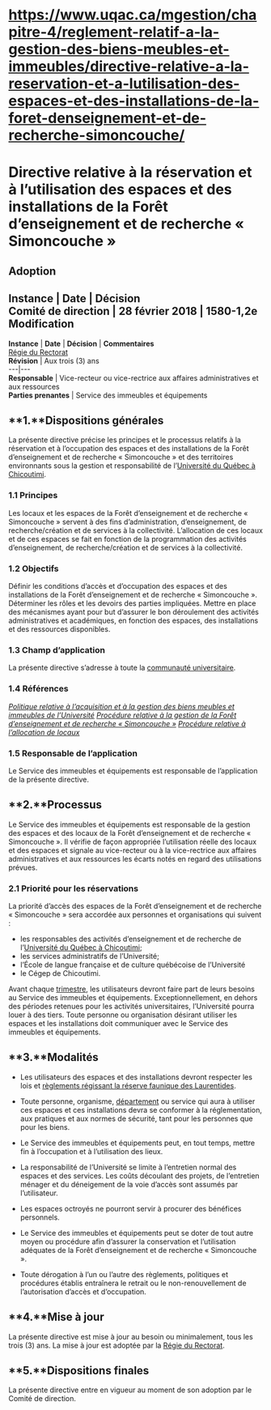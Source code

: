 # https://www.uqac.ca/mgestion/chapitre-4/reglement-relatif-a-la-gestion-des-biens-meubles-et-immeubles/directive-relative-a-la-reservation-et-a-lutilisation-des-espaces-et-des-installations-de-la-foret-denseignement-et-de-recherche-simoncouche/

# Directive relative à la réservation et à l’utilisation des espaces et des installations de la Forêt d’enseignement et de recherche « Simoncouche »
**Adoption**  
---  
**Instance** | **Date** | **Décision**  
Comité de direction | 28 février 2018 | 1580-1,2e  
**Modification**  
---  
**Instance** | **Date** | **Décision** | **Commentaires**  
[Régie du Rectorat](https://www.uqac.ca/mgestion/chapitre-4/reglement-relatif-a-la-gestion-des-biens-meubles-et-immeubles/directive-relative-a-la-reservation-et-a-lutilisation-des-espaces-et-des-installations-de-la-foret-denseignement-et-de-recherche-simoncouche/<https:/www.uqac.ca/mgestion/lexique/comite-de-gouvernance/>)  
**Révision** | Aux trois (3) ans  
---|---  
**Responsable** | Vice-recteur ou vice-rectrice aux affaires administratives et aux ressources  
**Parties prenantes** | Service des immeubles et équipements  
## **1.****Dispositions générales**
La présente directive précise les principes et le processus relatifs à la réservation et à l’occupation des espaces et des installations de la Forêt d’enseignement et de recherche « Simoncouche » et des territoires environnants sous la gestion et responsabilité de l’[Université du Québec à Chicoutimi](https://www.uqac.ca/mgestion/chapitre-4/reglement-relatif-a-la-gestion-des-biens-meubles-et-immeubles/directive-relative-a-la-reservation-et-a-lutilisation-des-espaces-et-des-installations-de-la-foret-denseignement-et-de-recherche-simoncouche/<https:/www.uqac.ca/mgestion/lexique/universite-du-quebec-a-chicoutimi/>).
### **1.1 Principes**
Les locaux et les espaces de la Forêt d’enseignement et de recherche « Simoncouche » servent à des fins d’administration, d’enseignement, de recherche/création et de services à la collectivité.
L’allocation de ces locaux et de ces espaces se fait en fonction de la programmation des activités d’enseignement, de recherche/création et de services à la collectivité.
### **1.2 Objectifs**
Définir les conditions d’accès et d’occupation des espaces et des installations de la Forêt d’enseignement et de recherche « Simoncouche ».
Déterminer les rôles et les devoirs des parties impliquées.
Mettre en place des mécanismes ayant pour but d’assurer le bon déroulement des activités administratives et académiques, en fonction des espaces, des installations et des ressources disponibles.
### **1.3 Champ d’application**
La présente directive s’adresse à toute la [communauté universitaire](https://www.uqac.ca/mgestion/chapitre-4/reglement-relatif-a-la-gestion-des-biens-meubles-et-immeubles/directive-relative-a-la-reservation-et-a-lutilisation-des-espaces-et-des-installations-de-la-foret-denseignement-et-de-recherche-simoncouche/<https:/www.uqac.ca/mgestion/lexique/communaute-universitaire/>).
### **1.4 Références**
[_Politique relative à l’acquisition et à la gestion des biens meubles et immeubles de l’Université_](https://www.uqac.ca/mgestion/chapitre-4/reglement-relatif-a-la-gestion-des-biens-meubles-et-immeubles/directive-relative-a-la-reservation-et-a-lutilisation-des-espaces-et-des-installations-de-la-foret-denseignement-et-de-recherche-simoncouche/<https:/www.uqac.ca/mgestion/chapitre-4/reglement-relatif-a-la-gestion-des-biens-meubles-et-immeubles/politique-relative-a-lacquisition-et-a-la-gestion-des-biens-meubles-et-immeubles-de-luniversite/>)
[_Procédure relative à la gestion de la Forêt d’enseignement et de recherche « Simoncouche »_](https://www.uqac.ca/mgestion/chapitre-4/reglement-relatif-a-la-gestion-des-biens-meubles-et-immeubles/directive-relative-a-la-reservation-et-a-lutilisation-des-espaces-et-des-installations-de-la-foret-denseignement-et-de-recherche-simoncouche/<https:/www.uqac.ca/mgestion/chapitre-4/reglement-relatif-a-la-gestion-des-biens-meubles-et-immeubles/procedure-relative-a-la-gestion-de-la-foret-denseignement-et-de-recherche-simoncouche-2/>)
[_Procédure relative à l’allocation de locaux_](https://www.uqac.ca/mgestion/chapitre-4/reglement-relatif-a-la-gestion-des-biens-meubles-et-immeubles/directive-relative-a-la-reservation-et-a-lutilisation-des-espaces-et-des-installations-de-la-foret-denseignement-et-de-recherche-simoncouche/<https:/www.uqac.ca/mgestion/chapitre-4/reglement-relatif-a-la-gestion-des-biens-meubles-et-immeubles/procedure-relative-a-lallocation-de-locaux-2/>)
### **1.5 Responsable de l’application**
Le Service des immeubles et équipements est responsable de l’application de la présente directive.
## **2.****Processus**
Le Service des immeubles et équipements est responsable de la gestion des espaces et des locaux de la Forêt d’enseignement et de recherche « Simoncouche ». Il vérifie de façon appropriée l’utilisation réelle des locaux et des espaces et signale au vice-recteur ou à la vice-rectrice aux affaires administratives et aux ressources les écarts notés en regard des utilisations prévues.
### **2.1 Priorité pour les réservations**
La priorité d’accès des espaces de la Forêt d’enseignement et de recherche « Simoncouche » sera accordée aux personnes et organisations qui suivent :
  * les responsables des activités d’enseignement et de recherche de l’[Université du Québec à Chicoutimi](https://www.uqac.ca/mgestion/chapitre-4/reglement-relatif-a-la-gestion-des-biens-meubles-et-immeubles/directive-relative-a-la-reservation-et-a-lutilisation-des-espaces-et-des-installations-de-la-foret-denseignement-et-de-recherche-simoncouche/<https:/www.uqac.ca/mgestion/lexique/universite-du-quebec-a-chicoutimi/>);
  * les services administratifs de l’Université;
  * l’École de langue française et de culture québécoise de l’Université
  * le Cégep de Chicoutimi.


Avant chaque [trimestre](https://www.uqac.ca/mgestion/chapitre-4/reglement-relatif-a-la-gestion-des-biens-meubles-et-immeubles/directive-relative-a-la-reservation-et-a-lutilisation-des-espaces-et-des-installations-de-la-foret-denseignement-et-de-recherche-simoncouche/<https:/www.uqac.ca/mgestion/lexique/trimestre/>), les utilisateurs devront faire part de leurs besoins au Service des immeubles et équipements.
Exceptionnellement, en dehors des périodes retenues pour les activités universitaires, l’Université pourra louer à des tiers. Toute personne ou organisation désirant utiliser les espaces et les installations doit communiquer avec le Service des immeubles et équipements.
## **3.****Modalités**
  * Les utilisateurs des espaces et des installations devront respecter les lois et [règlements régissant la réserve faunique des Laurentides](https://www.uqac.ca/mgestion/chapitre-4/reglement-relatif-a-la-gestion-des-biens-meubles-et-immeubles/directive-relative-a-la-reservation-et-a-lutilisation-des-espaces-et-des-installations-de-la-foret-denseignement-et-de-recherche-simoncouche/<https:/www.legisquebec.gouv.qc.ca/fr/document/rc/C-61.1,%20r.%2060.1>).


  * Toute personne, organisme, [département](https://www.uqac.ca/mgestion/chapitre-4/reglement-relatif-a-la-gestion-des-biens-meubles-et-immeubles/directive-relative-a-la-reservation-et-a-lutilisation-des-espaces-et-des-installations-de-la-foret-denseignement-et-de-recherche-simoncouche/<https:/www.uqac.ca/mgestion/lexique/departement/>) ou service qui aura à utiliser ces espaces et ces installations devra se conformer à la réglementation, aux pratiques et aux normes de sécurité, tant pour les personnes que pour les biens.


  * Le Service des immeubles et équipements peut, en tout temps, mettre fin à l’occupation et à l’utilisation des lieux.


  * La responsabilité de l’Université se limite à l’entretien normal des espaces et des services. Les coûts découlant des projets, de l’entretien ménager et du déneigement de la voie d’accès sont assumés par l’utilisateur.


  * Les espaces octroyés ne pourront servir à procurer des bénéfices personnels.


  * Le Service des immeubles et équipements peut se doter de tout autre moyen ou procédure afin d’assurer la conservation et l’utilisation adéquates de la Forêt d’enseignement et de recherche « Simoncouche ».


  * Toute dérogation à l’un ou l’autre des règlements, politiques et procédures établis entraînera le retrait ou le non-renouvellement de l’autorisation d’accès et d’occupation.


## **4.****Mise à jour**
La présente directive est mise à jour au besoin ou minimalement, tous les trois (3) ans. La mise à jour est adoptée par la [Régie du Rectorat](https://www.uqac.ca/mgestion/chapitre-4/reglement-relatif-a-la-gestion-des-biens-meubles-et-immeubles/directive-relative-a-la-reservation-et-a-lutilisation-des-espaces-et-des-installations-de-la-foret-denseignement-et-de-recherche-simoncouche/<https:/www.uqac.ca/mgestion/lexique/comite-de-gouvernance/>).
## **5.****Dispositions finales**
La présente directive entre en vigueur au moment de son adoption par le Comité de direction.
